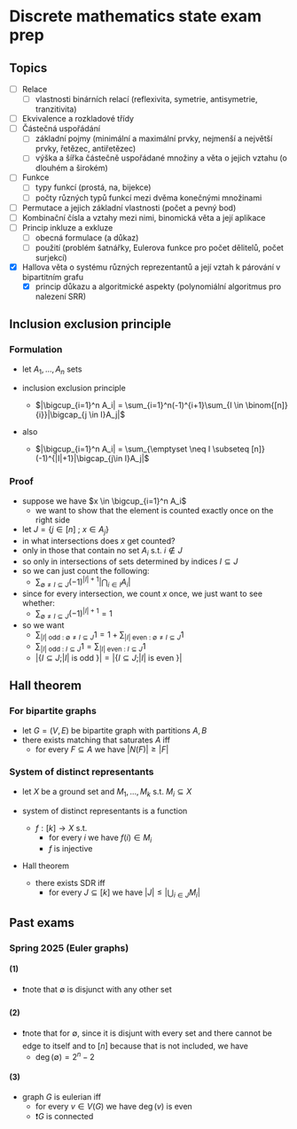 # Discrete mathematics state exam prep

## Topics

- [ ] Relace
  - [ ] vlastnosti binárních relací (reflexivita, symetrie, antisymetrie, tranzitivita)
- [ ] Ekvivalence a rozkladové třídy
- [ ] Částečná uspořádání
  - [ ] základní pojmy (minimální a maximální prvky, nejmenší a největší prvky, řetězec, antiřetězec)
  - [ ] výška a šířka částečně uspořádané množiny a věta o jejich vztahu (o dlouhém a širokém)
- [ ] Funkce
  - [ ] typy funkcí (prostá, na, bijekce)
  - [ ] počty různých typů funkcí mezi dvěma konečnými množinami
- [ ] Permutace a jejich základní vlastnosti (počet a pevný bod)
- [ ] Kombinační čísla a vztahy mezi nimi, binomická věta a její aplikace
- [ ] Princip inkluze a exkluze
  - [ ] obecná formulace (a důkaz)
  - [ ] použití (problém šatnářky, Eulerova funkce pro počet dělitelů, počet surjekcí)
- [x] Hallova věta o systému různých reprezentantů a její vztah k párování v bipartitním grafu
  - [x] princip důkazu a algoritmické aspekty (polynomiální algoritmus pro nalezení SRR)

## Inclusion exclusion principle

### Formulation

- let $A_1,\ldots,A_n$ sets
- inclusion exclusion principle
  - $|\bigcup_{i=1}^n A_i| = \sum_{i=1}^n(-1)^{i+1}\sum_{I \in \binom{[n]}{i}}|\bigcap_{j \in I}A_j|$

- also
  - $|\bigcup_{i=1}^n A_i| = \sum_{\emptyset \neq I \subseteq [n]}(-1)^{|I|+1}|\bigcap_{j\in I}A_j|$

### Proof

- suppose we have $x \in \bigcup_{i=1}^n A_i$
  - we want to show that the element is counted exactly once on the right side
- let $J = \{ j \in [n] \ ; \ x \in A_j \}$
- in what intersections does $x$ get counted?
- only in those that contain no set $A_i$ s.t. $i \notin J$
- so only in intersections of sets determined by indices $I \subseteq J$
- so we can just count the following:
  - $\sum_{\emptyset \neq I \subseteq J}(-1)^{|I|+1}|\bigcap_{i \in I}A_i|$
- since for every intersection, we count $x$ once, we just want to see whether:
  - $\sum_{\emptyset \neq I \subseteq J}(-1)^{|I|+1} = 1$
- so we want
  - $\sum_{|I| \text{ odd } : \ \emptyset \neq I \subseteq J}1 = 1 + \sum_{|I| \text{ even } : \ \emptyset \neq I \subseteq J}1$
  - $\sum_{|I| \text{ odd } : \ I \subseteq J}1 = \sum_{|I| \text{ even } : \  I \subseteq J}1$
  - $|\{ I \subseteq J ; |I| \text{ is odd } \}| = |\{ I \subseteq J ; |I| \text{ is even } \}|$

## Hall theorem

### For bipartite graphs

- let $G=(V,E)$ be bipartite graph with partitions $A,B$
- there exists matching that saturates $A$ iff
  - for every $F \subseteq A$ we have $|N(F)| \geq |F|$

### System of distinct representants

- let $X$ be a ground set and $M_1,\ldots,M_k$ s.t. $M_i \subseteq X$
- system of distinct representants is a function
  - $f : [k] \rightarrow X$ s.t.
    - for every $i$ we have $f(i) \in M_i$
    - $f$ is injective

- Hall theorem
  - there exists SDR iff 
    - for every $J \subseteq [k]$ we have $|J| \leq |\bigcup_{i \in J}M_i|$


## Past exams

### Spring 2025 (Euler graphs)

#### (1)

- ❗note that $\emptyset$ is disjunct with any other set

#### (2)

- ❗note that for $\emptyset$, since it is disjunt with every set and there cannot be edge to itself and to $[n]$ because that is not included, we have
  - $\deg(\emptyset) = 2^n-2$

#### (3)

- graph $G$ is eulerian iff
  - for every $v \in V(G)$ we have $\deg(v)$ is even
  - ❗$G$ is connected